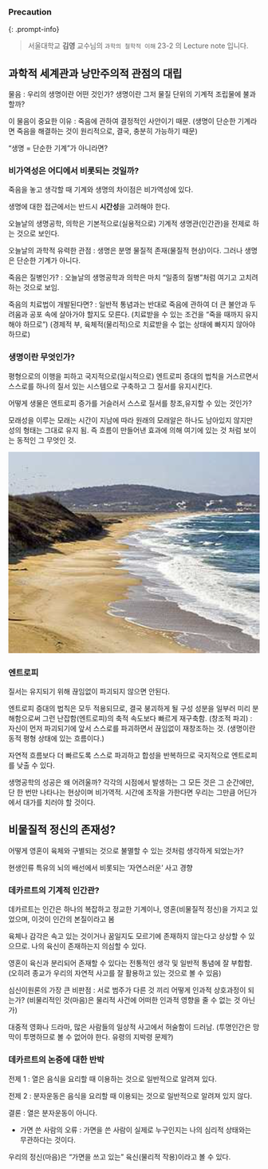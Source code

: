 
### Precaution


{: .prompt-info}


> 서울대학교 **김영** 교수님의 `과학의 철학적 이해` 23-2 의 Lecture note 입니다. 


## 과학적 세계관과 낭만주의적 관점의 대립


물음 : 우리의 생명이란 어떤 것인가? 생명이란 그저 물질 단위의 기계적 조립물에 불과할까?


이 물음이 중요한 이유 : 죽음에 관하여 결정적인 사안이기 때문. (생명이 단순한 기계라면 죽음을 해결하는 것이 원리적으로, 결국, 충분히 가능하기 때문)


“생명 = 단순한 기계”가 아니라면?


### 비가역성은 어디에서 비롯되는 것일까?


죽음을 놓고 생각할 때 기계와 생명의 차이점은 비가역성에 있다.


생명에 대한 접근에서는 반드시 **시간성**을 고려해야 한다.


오늘날의 생명공학, 의학은 기본적으로(실용적으로) 기계적 생명관(인간관)을 전제로 하는 것으로 보인다.


오늘날의 과학적 유력한 관점 : 생명은 분명 물질적 존재(물질적 현상)이다. 그러나 생명은 단순한 기계가 아니다.


죽음은 질병인가? : 오늘날의 생명공학과 의학은 마치 “일종의 질병”처럼 여기고 고치려 하는 것으로 보임.


죽음의 치료법이 개발된다면? : 일반적 통념과는 반대로 죽음에 관하여 더 큰 불안과 두려움과 공포 속에 살아가야 할지도 모른다. (치료받을 수 있는 조건을 “죽을 때까지 유지해야 하므로”) (경제적 부, 육체적(물리적)으로 치료받을 수 없는 상태에 빠지지 않아야 하므로)


### 생명이란 무엇인가?


평형으로의 이행을 피하고 국지적으로(일시적으로) 엔트로피 증대의 법칙을 거스르면서 스스로를 하나의 질서 있는 시스템으로 구축하고 그 질서를 유지시킨다.


어떻게 생물은 엔트로피 증가를 거슬러서 스스로 질서를 창조,유지할 수 있는 것인가?


모래성을 이루는 모래는 시간이 지남에 따라 원래의 모래알은 하나도 남아있지 않지만 성의 형태는 그대로 유지 됨. 즉 흐름이 만들어낸 효과에 의해 여기에 있는 것 처럼 보이는 동적인 그 무엇인 것.


![](/assets/img/2023-11-08-[과철이]-Lec-21---과학적-세계관과-낭만주의적-관점의-대립-:-생명과-엔트로피.md/0.png)


### 엔트로피


질서는 유지되기 위해 끊임없이 파괴되지 않으면 안된다.


엔트로피 증대의 법칙은 모두 적용되므로, 결국 붕괴하게 될 구성 성분을 일부러 미리 분해함으로써 그런 난잡함(엔트로피)의 축적 속도보다 빠르게 재구축함. (창조적 파괴) : 자신이 먼저 파괴되기에 앞서 스스로를 파괴하면서 끊임없이 재창조하는 것. (생명이란 동적 평형 상태에 있는 흐름이다.)


자연적 흐름보다 더 빠르도록 스스로 파괴하고 합성을 반복하므로 국지적으로 엔트로피를 낮출 수 있다.


생명공학의 성공은 왜 어려울까? 각각의 시점에서 발생하는 그 모든 것은 그 순간에만, 단 한 번만 나타나는 현상이며 비가역적. 시간에 조작을 가한다면 우리는 그만큼 어딘가에서 대가를 치러야 할 것이다.


## 비물질적 정신의 존재성?


어떻게 영혼이 육체와 구별되는 것으로 불멸할 수 있는 것처럼 생각하게 되었는가?


현생인류 특유의 뇌의 배선에서 비롯되는 ‘자연스러운’ 사고 경향


### 데카르트의 기계적 인간관?


데카르트는 인간은 하나의 복잡하고 정교한 기계이나, 영혼(비물질적 정신)을 가지고 있었으며, 이것이 인간의 본질이라고 봄


육체나 감각은 속고 있는 것이거나 꿈일지도 모르기에 존재하지 않는다고 상상할 수 있으므로. 나의 육신이 존재하는지 의심할 수 있다.


영혼이 육신과 분리되어 존재할 수 있다는 전통적인 생각 및 일반적 통념에 잘 부합함. (오히려 종교가 우리의 자연적 사고를 잘 활용하고 있는 것으로 볼 수 있음)


심신이원론의 가장 큰 비판점 : 서로 범주가 다른 것 끼리 어떻게 인과적 상호과정이 되는가? (비물리적인 것(마음)은 물리적 사건에 어떠한 인과적 영향을 줄 수 없는 것 아닌가)


대중적 영화나 드라마, 많은 사람들의 일상적 사고에서 허술함이 드러남. (투명인간은 망막이 투명하므로 볼 수 없어야 한다. 유령의 지박령 문제?)


### 데카르트의 논증에 대한 반박


전제 1 : 열은 음식을 요리할 때 이용하는 것으로 일반적으로 알려져 있다.


전제 2 : 분자운동은 음식을 요리할 때 이용되는 것으로 일반적으로 알려져 있지 않다.


결론 : 열은 분자운동이 아니다.

- 가면 쓴 사람의 오류 : 가면을 쓴 사람이 실제로 누구인지는 나의 심리적 상태와는 무관하다는 것이다.

우리의 정신(마음)은 “가면을 쓰고 있는” 육신(물리적 작용)이라고 볼 수 있다.

<script>
  window.MathJax = {
    tex: {
      macros: {
        R: "\\\\mathbb{R}",
        N: "\\\\mathbb{N}",
        Z: "\\\\mathbb{Z}",
        Q: "\\\\mathbb{Q}",
        C: "\\\\mathbb{C}",
        proj: "\\\\operatorname{proj}",
        rank: "\\\\operatorname{rank}",
        im: "\\\\operatorname{im}",
        dom: "\\\\operatorname{dom}",
        codom: "\\\\operatorname{codom}",
        argmax: "\\\\operatorname*{arg\\,max}",
        argmin: "\\\\operatorname*{arg\\,min}",
        "\\{": "\\\\lbrace",
        "\\}": "\\\\rbrace",
        sub: "\\\\subset",
        sup: "\\\\supset",
        sube: "\\\\subseteq",
        supe: "\\\\supseteq"
      },
      tags: "ams",
      strict: false, 
      inlineMath: [["$", "$"], ["\\\\(", "\\\\)"]],
      displayMath: [["$$", "$$"], ["\\\\[", "\\\\]"]]
    },
    options: {
      skipHtmlTags: ["script", "noscript", "style", "textarea", "pre"]
    }
  };
</script>
<script async src="https://cdn.jsdelivr.net/npm/mathjax@3/es5/tex-mml-chtml.js"></script>
